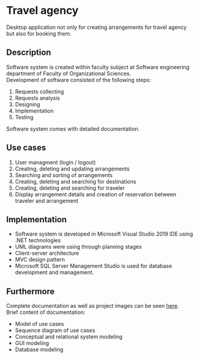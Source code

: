 # Travel agency
Desktop application not only for creating arrangements for travel agency but also for booking them.

## Description
Software system is created within faculty subject at Software engineering department of Faculty of Organizational Sciences.
<br>Development of software consisted of the following steps:
<ol>
<li>Requests collecting</li>
<li>Requests analysis</li>
<li>Designing</li>
<li>Implementation</li>
<li>Testing</li>
</ol> 
Software system comes with detailed documentation.

## Use cases
<ol>
<li>User managment (login / logout)</li>
<li>Creating, deleting and updating arrangements</li>
<li>Searching and sorting of arrangements</li>
<li>Creating, deleting and searching for destinations</li>
<li>Creating, deleting and searching for traveler</li>
<li>Display arrangement details and creation of reservation between traveler and arrangement</li>
</ol>

## Implementation
<ul>
  <li>Software system is developed in Microsoft Visual Studio 2019 IDE using .NET technologies</li>
  <li>UML diagrams were using through planning stages</li>
  <li>Client-server architecture</li>
  <li>MVC design pattern</li>
  <li>Microsoft SQL Server Management Studio is used for database development and management.</li>
</ul>

## Furthermore
Complete documentation as well as project images can be seen [here](Dokumentacija/).
<br>Brief content of documentation:
<ul>
  <li>Model of use cases</li>
  <li>Sequence diagram of use cases</li>
  <li>Conceptual and relational system modeling</li>
  <li>GUI modeling</li>
  <li>Database modeling</li>
</ul>
